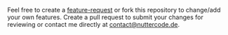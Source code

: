 Feel free to create a [feature-request](https://github.com/johanneslatzel/nuttercode-prtg/issues/new?assignees=&labels=&template=feature_request.md&title=) or fork this repository to change/add your own features. Create a pull request to submit your changes for reviewing or contact me directly at contact@nuttercode.de.
